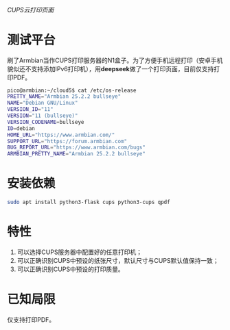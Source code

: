 ###### CUPS云打印页面

# 测试平台
刷了Armbian当作CUPS打印服务器的N1盒子。为了方便手机远程打印（安卓手机貌似还不支持添加IPv6打印机），用**deepseek**做了一个打印页面，目前仅支持打印PDF。
```bash
pico@armbian:~/cloud5$ cat /etc/os-release 
PRETTY_NAME="Armbian 25.2.2 bullseye"
NAME="Debian GNU/Linux"
VERSION_ID="11"
VERSION="11 (bullseye)"
VERSION_CODENAME=bullseye
ID=debian
HOME_URL="https://www.armbian.com/"
SUPPORT_URL="https://forum.armbian.com"
BUG_REPORT_URL="https://www.armbian.com/bugs"
ARMBIAN_PRETTY_NAME="Armbian 25.2.2 bullseye"
```
# 安装依赖
```bash
sudo apt install python3-flask cups python3-cups qpdf
```
# 特性
1. 可以选择CUPS服务器中配置好的任意打印机；
2. 可以正确识别CUPS中预设的纸张尺寸，默认尺寸与CUPS默认值保持一致；
3. 可以正确识别CUPS中预设的打印质量。
# 已知局限
仅支持打印PDF。
